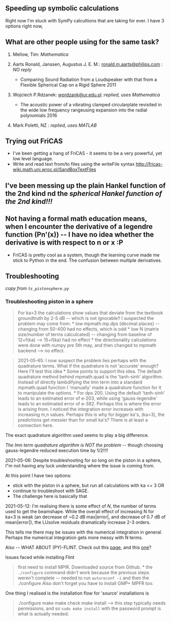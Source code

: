 ## Speeding up symbolic calculations

Right now I'm stuck with SymPy calcultions that are taking for ever. 
I have 3 options right now, 

## What are other people using for the same task?


1. Mellow, Tim: *Mathematica*

1. Aarts Ronald, Janssen, Augustus J. E. M.: ronald.m.aarts@philips.com : *NO reply*
    * Comparing Sound Radiation from a Loudspeaker with that from a Flexible Spherical Cap on a Rigid Sphere 2011

1. Wojciech P.Rdzanek: wprdzank@ur.edu.pl :*replied, uses Mathematica*
    * The acoustic power of a vibrating clamped circularplate revisited in the wide low frequency rangeusing expansion into the radial polynomials 2016
1. Mark Poletti, NZ : *replied, uses MATLAB*


## Trying out FriCAS

* I've been getting a hang of FriCAS - it seems to be a very powerful, yet low level language. 
* Write and read text from/to files using the writeFile syntax http://fricas-wiki.math.uni.wroc.pl/SandBoxTextFiles

## I've been messing up the plain Hankel function of the 2nd kind nd the *spherical Hankel function of the 2nd kind!!!*
## Not having a formal math education means, when I encounter the derivative of a legendre function (Pn'(x)) -- I have no idea whether the derivative is with respect to n or x :P

* FriCAS is pretty cool as a system, though the learning curve made me stick to Python in the end. The confusion between multiple derivatives. 


## Troubleshooting 

*copy from ```ts_pistonsphere.py```*
### Troubleshooting piston in a sphere

> For ka>3 the calculations show values that deviate from the 
textbook groundtruth by 2-5 dB -- which is not ignorable!!
> I suspected the problem may come from:
    * low mpmath.mp.dps (decimal places) -- changing from 50-400 had no
    effects, which is odd
    * low N (matrix size/number of terms calculcated) -- changing from 
    baseline of 12+f(ka) --> 15+f(ka) had no effect
    * the directionality calculations were done with numpy pre 5th may, 
    and then changed to mpmath backend --> no effect. 

> 2021-05-65: I now suspect the problem lies perhaps with the quadrature 
terms. What if the quadrature is not 'accurate' enough? Here I'll test this idea
    * Some points to support this idea. The default quadrature method behind
    mpmath.quad is the 'tanh-sinh' algorithm. Instead of directly lambdifying 
    the Imn term into a standard mpmath.quad function I 'manually' made a 
    quadrature function for it to manipulate the options. 
    * For dps 200. Using the default 'tanh-sinh' leads to an estimated error 
    of e-203, while using 'gauss-legendre' leads to an estimated error of e-382. 
    Perhaps this is where the error is arising from. I noticed the integration 
    error increases with increasing m,n values. Perhaps this is why for bigger ka's, 
    (ka>3), the predictions get messier than for small ka's? There is at least 
    a connection here. 

The exact quadrature algorithm used seems to play a big difference. 

*The Imn term quadrature algorithm is NOT the problem* -- though choosing gauss-legendre
reduced execution time by 1/2!!!!

2021-05-06: Despite troubleshooting for so long on the piston in a sphere, I"m not having any luck understanding where the issue is coming from. 

At this point I have two options:
* stick with the piston in a sphere, but run all calculations with ka <= 3 
OR
* continue to troubleshoot with SAGE. 
* The challenge here is basically that 


2021-05-12:
I'm realising there is some effect of *N*, the number of terms used to get the beamshape. 
While the overall effect of increasing N for ka=3 is weak (an decrease of ~0.2 dB max|error|,
and decrease of 0.7 dB of mean|error|), the LUsolve residuals dramatically increase 2-3 orders. 

This tells me there may be issues with the numerical integration in general. Perhaps the numerical integration gets more messy with N terms.


Also -- WHAT ABOUT (PY)-FLINT. Check out  this [page](https://fredrikj.net/blog/2018/11/announcing-python-flint-0-2/), and this [one](https://fredrikj.net/python-flint/index.html)?


Issues faced while installing Flint
> first need to install MPIR. Downloaded source from Github.
    * the ```./configure``` command didn't work because the previous steps weren't complete -- needed to run ```autoreconf -i``` and then the ./configure 
> Also don't forget you have to install GMP+ MPFR too. 

One thing I realised is the installation flow for 'source' installations is 
> ./configure
> make 
> make check 
> make install --> this step typically needs permissions, and so `sudo make install` with 
the password prompt is what is actually needed. 




